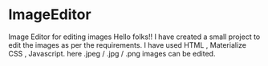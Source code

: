 # ImageEditor
Image Editor for editing images
Hello folks!! I have created a small project to edit the images as per the requirements. 
I have used HTML , Materialize CSS , Javascript.
here .jpeg / .jpg / .png images can be edited.

